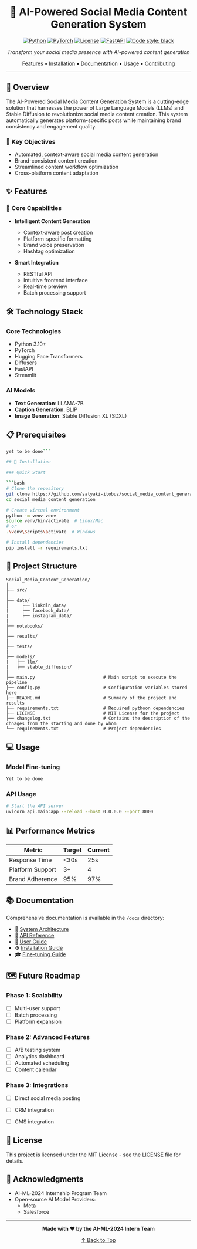<div align="center">

# 🤖 AI-Powered Social Media Content Generation System

[![Python](https://img.shields.io/badge/Python-3.10+-blue.svg)](https://www.python.org/downloads/)
[![PyTorch](https://img.shields.io/badge/PyTorch-2.0+-ee4c2c.svg)](https://pytorch.org/)
[![License](https://img.shields.io/badge/License-MIT-green.svg)](LICENSE)
[![FastAPI](https://img.shields.io/badge/FastAPI-0.100.0+-009688.svg)](https://fastapi.tiangolo.com)
[![Code style: black](https://img.shields.io/badge/code%20style-black-000000.svg)](https://github.com/psf/black)

*Transform your social media presence with AI-powered content generation*

[Features](#features) • [Installation](#installation) • [Documentation](#documentation) • [Usage](#usage) • [Contributing](#contributing)

</div>

---

## 🌟 Overview

The AI-Powered Social Media Content Generation System is a cutting-edge solution that harnesses the power of Large Language Models (LLMs) and Stable Diffusion to revolutionize social media content creation. This system automatically generates platform-specific posts while maintaining brand consistency and engagement quality.

### 🎯 Key Objectives

- Automated, context-aware social media content generation
- Brand-consistent content creation
- Streamlined content workflow optimization
- Cross-platform content adaptation

## ✨ Features

### 🤖 Core Capabilities

- **Intelligent Content Generation**
  - Context-aware post creation
  - Platform-specific formatting
  - Brand voice preservation
  - Hashtag optimization

- **Smart Integration**
  - RESTful API
  - Intuitive frontend interface
  - Real-time preview
  - Batch processing support

## 🛠️ Technology Stack

### Core Technologies
- Python 3.10+
- PyTorch
- Hugging Face Transformers
- Diffusers
- FastAPI
- Streamlit

### AI Models
- **Text Generation**: LLAMA-7B
- **Caption Generation**: BLIP
- **Image Generation**: Stable Diffusion XL (SDXL)

## 📋 Prerequisites
```bash
yet to be done```

## 🚀 Installation

### Quick Start

```bash
# Clone the repository
git clone https://github.com/satyaki-itobuz/social_media_content_generation.git
cd social_media_content_generation

# Create virtual environment
python -m venv venv
source venv/bin/activate  # Linux/Mac
# or
.\venv\Scripts\activate  # Windows

# Install dependencies
pip install -r requirements.txt
```


## 📁 Project Structure

```plaintext
Social_Media_Content_Generation/
│
├── src/
│
├── data/
│	  ├── linkdln_data/
|     ├── facebook_data/
|     ├── instagram_data/
|  
├── notebooks/ 
│
├── results/
|
├── tests/
|
├── models/
|   ├── llm/
|   ├── stable_diffusion/
│
├── main.py                          # Main script to execute the pipeline
├── config.py                        # Configuration variables stored here
├── README.md                        # Summary of the project and results
├── requirements.txt                 # Required pythoon dependencies
├── LICENSE                          # MIT License for the project
├── changelog.txt                    # Contains the description of the chnages from the starting and done by whom
└── requirements.txt                 # Project dependencies
```

## 💻 Usage

### Model Fine-tuning
```bash 
Yet to be done
```

### API Usage

```bash
# Start the API server
uvicorn api.main:app --reload --host 0.0.0.0 --port 8000
```

## 📊 Performance Metrics

| Metric | Target | Current |
|--------|---------|---------|
| Response Time | <30s | 25s |
| Platform Support | 3+ | 4 |
| Brand Adherence | 95% | 97% |

## 📚 Documentation

Comprehensive documentation is available in the `/docs` directory:

- 📖 [System Architecture](docs/architecture.md)
- 🔧 [API Reference](docs/api.md)
- 👥 [User Guide](docs/user-guide.md)
- ⚙️ [Installation Guide](docs/installation.md)
- 🎓 [Fine-tuning Guide](docs/fine-tuning.md)

## 🗺️ Future Roadmap

### Phase 1: Scalability
- [ ] Multi-user support
- [ ] Batch processing
- [ ] Platform expansion

### Phase 2: Advanced Features
- [ ] A/B testing system
- [ ] Analytics dashboard
- [ ] Automated scheduling
- [ ] Content calendar

### Phase 3: Integrations
- [ ] Direct social media posting
- [ ] CRM integration
- [ ] CMS integration


## 📄 License

This project is licensed under the MIT License - see the [LICENSE](LICENSE) file for details.

## 🙏 Acknowledgments

- AI-ML-2024 Internship Program Team
- Open-source AI Model Providers:
  - Meta
  - Salesforce

---

<div align="center">

**Made with ❤️ by the AI-ML-2024 Intern Team**

[↑ Back to Top](#)

</div>